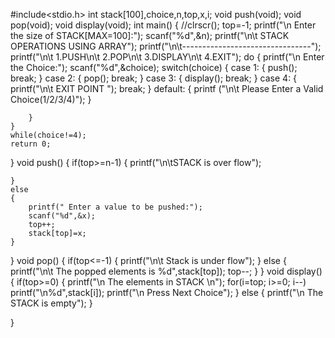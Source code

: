 
#include<stdio.h>
int stack[100],choice,n,top,x,i;
void push(void);
void pop(void);
void display(void);
int main()
{
    //clrscr();
    top=-1;
    printf("\n Enter the size of STACK[MAX=100]:");
    scanf("%d",&n);
    printf("\n\t STACK OPERATIONS USING ARRAY");
    printf("\n\t--------------------------------");
    printf("\n\t 1.PUSH\n\t 2.POP\n\t 3.DISPLAY\n\t 4.EXIT");
    do
    {
        printf("\n Enter the Choice:");
        scanf("%d",&choice);
        switch(choice)
        {
            case 1:
            {
                push();
                break;
            }
            case 2:
            {
                pop();
                break;
            }
            case 3:
            {
                display();
                break;
            }
            case 4:
            {
                printf("\n\t EXIT POINT ");
                break;
            }
            default:
            {
                printf ("\n\t Please Enter a Valid Choice(1/2/3/4)");
            }
                
        }
    }
    while(choice!=4);
    return 0;
}
void push()
{
    if(top>=n-1)
    {
        printf("\n\tSTACK is over flow");
        
    }
    else
    {
        printf(" Enter a value to be pushed:");
        scanf("%d",&x);
        top++;
        stack[top]=x;
    }
}
void pop()
{
    if(top<=-1)
    {
        printf("\n\t Stack is under flow");
    }
    else
    {
        printf("\n\t The popped elements is %d",stack[top]);
        top--;
    }
}
void display()
{
    if(top>=0)
    {
        printf("\n The elements in STACK \n");
        for(i=top; i>=0; i--)
            printf("\n%d",stack[i]);
        printf("\n Press Next Choice");
    }
    else
    {
        printf("\n The STACK is empty");
    }
   
}
